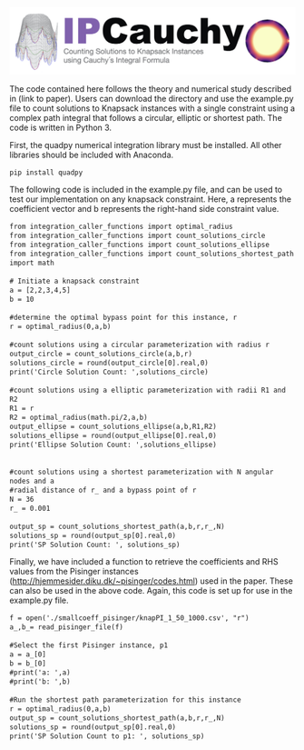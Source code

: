 ![Screenshot](ipcauchy.jpeg)


The code contained here follows the theory and numerical study described in (link to paper). Users can download the directory and use the example.py file to count solutions to Knapsack instances with a single constraint using a complex path integral that follows a circular, elliptic or shortest path. The code is written in Python 3.

First, the quadpy numerical integration library must be installed. All other libraries should be included with Anaconda.

```
pip install quadpy
```

The following code is included in the example.py file, and can be used to test our implementation on any knapsack constraint. Here, a represents the coefficient vector and b represents the right-hand side constraint value.

```
from integration_caller_functions import optimal_radius
from integration_caller_functions import count_solutions_circle
from integration_caller_functions import count_solutions_ellipse
from integration_caller_functions import count_solutions_shortest_path
import math

# Initiate a knapsack constraint
a = [2,2,3,4,5]
b = 10

#determine the optimal bypass point for this instance, r
r = optimal_radius(0,a,b)

#count solutions using a circular parameterization with radius r
output_circle = count_solutions_circle(a,b,r)
solutions_circle = round(output_circle[0].real,0)
print('Circle Solution Count: ',solutions_circle)

#count solutions using a elliptic parameterization with radii R1 and R2
R1 = r
R2 = optimal_radius(math.pi/2,a,b)
output_ellipse = count_solutions_ellipse(a,b,R1,R2)
solutions_ellipse = round(output_ellipse[0].real,0)
print('Ellipse Solution Count: ',solutions_ellipse)


#count solutions using a shortest parameterization with N angular nodes and a 
#radial distance of r_ and a bypass point of r
N = 36
r_ = 0.001

output_sp = count_solutions_shortest_path(a,b,r,r_,N)
solutions_sp = round(output_sp[0].real,0)
print('SP Solution Count: ', solutions_sp)
```


Finally, we have included a function to retrieve the coefficients and RHS values from the Pisinger instances (http://hjemmesider.diku.dk/~pisinger/codes.html) used in the paper. These can also be used in the above code. Again, this code is set up for use in the example.py file.

```
f = open('./smallcoeff_pisinger/knapPI_1_50_1000.csv', "r")
a_,b_= read_pisinger_file(f)

#Select the first Pisinger instance, p1
a = a_[0]
b = b_[0]
#print('a: ',a)
#print('b: ',b)

#Run the shortest path parameterization for this instance
r = optimal_radius(0,a,b)
output_sp = count_solutions_shortest_path(a,b,r,r_,N)
solutions_sp = round(output_sp[0].real,0)
print('SP Solution Count to p1: ', solutions_sp)
```
